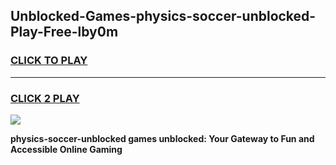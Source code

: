 
## Unblocked-Games-physics-soccer-unblocked-Play-Free-lby0m
<h3>
<a href="https://premium76.site?title=physics-soccer-unblocked&ref=12A">CLICK TO PLAY</a></h3>
<hr>

<h3>
<a href="https://premium76.site?title=physics-soccer-unblocked&ref=12A">CLICK 2 PLAY</a>
  
</h3>

<a href="https://premium76.site?title=physics-soccer-unblocked&ref=12A"><img src="https://clearcache.store/games.png"></a>


**physics-soccer-unblocked games unblocked: Your Gateway to Fun and Accessible Online Gaming**
